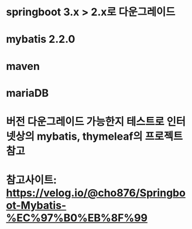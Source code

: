 # springboot 3.x > 2.x로 다운그레이드
# mybatis 2.2.0
# maven
# mariaDB

# 버전 다운그레이드 가능한지 테스트로 인터넷상의 mybatis, thymeleaf의 프로젝트 참고
# 참고사이트: https://velog.io/@cho876/Springboot-Mybatis-%EC%97%B0%EB%8F%99
